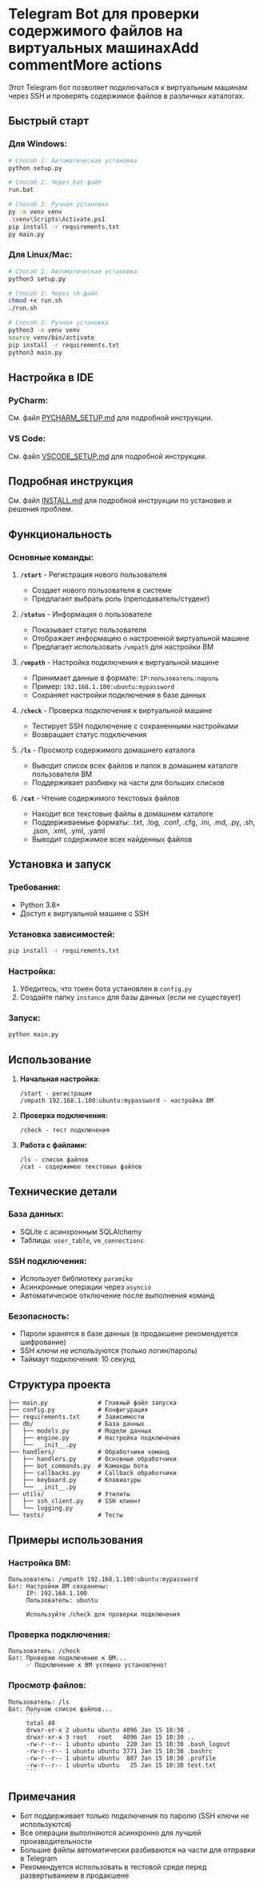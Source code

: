 # Telegram Bot для проверки содержимого файлов на виртуальных машинахAdd commentMore actions

Этот Telegram бот позволяет подключаться к виртуальным машинам через SSH и проверять содержимое файлов в различных каталогах.

## Быстрый старт

### Для Windows:
```bash
# Способ 1: Автоматическая установка
python setup.py

# Способ 2: Через bat-файл
run.bat

# Способ 3: Ручная установка
py -m venv venv
.\venv\Scripts\Activate.ps1
pip install -r requirements.txt
py main.py
```

### Для Linux/Mac:
```bash
# Способ 1: Автоматическая установка
python3 setup.py

# Способ 2: Через sh-файл
chmod +x run.sh
./run.sh

# Способ 3: Ручная установка
python3 -m venv venv
source venv/bin/activate
pip install -r requirements.txt
python3 main.py
```

## Настройка в IDE

### PyCharm:
См. файл [PYCHARM_SETUP.md](PYCHARM_SETUP.md) для подробной инструкции.

### VS Code:
См. файл [VSCODE_SETUP.md](VSCODE_SETUP.md) для подробной инструкции.

## Подробная инструкция

См. файл [INSTALL.md](INSTALL.md) для подробной инструкции по установке и решения проблем.

## Функциональность

### Основные команды:

1. **`/start`** - Регистрация нового пользователя
   - Создает нового пользователя в системе
   - Предлагает выбрать роль (преподаватель/студент)

2. **`/status`** - Информация о пользователе
   - Показывает статус пользователя
   - Отображает информацию о настроенной виртуальной машине
   - Предлагает использовать `/vmpath` для настройки ВМ

3. **`/vmpath`** - Настройка подключения к виртуальной машине
   - Принимает данные в формате: `IP:пользователь:пароль`
   - Пример: `192.168.1.100:ubuntu:mypassword`
   - Сохраняет настройки подключения в базе данных

4. **`/check`** - Проверка подключения к виртуальной машине
   - Тестирует SSH подключение с сохраненными настройками
   - Возвращает статус подключения

5. **`/ls`** - Просмотр содержимого домашнего каталога
   - Выводит список всех файлов и папок в домашнем каталоге пользователя ВМ
   - Поддерживает разбивку на части для больших списков

6. **`/cat`** - Чтение содержимого текстовых файлов
   - Находит все текстовые файлы в домашнем каталоге
   - Поддерживаемые форматы: .txt, .log, .conf, .cfg, .ini, .md, .py, .sh, .json, .xml, .yml, .yaml
   - Выводит содержимое всех найденных файлов

## Установка и запуск

### Требования:
- Python 3.8+
- Доступ к виртуальной машине с SSH

### Установка зависимостей:
```bash
pip install -r requirements.txt
```

### Настройка:
1. Убедитесь, что токен бота установлен в `config.py`
2. Создайте папку `instance` для базы данных (если не существует)

### Запуск:
```bash
python main.py
```

## Использование

1. **Начальная настройка:**
   ```
   /start - регистрация
   /vmpath 192.168.1.100:ubuntu:mypassword - настройка ВМ
   ```

2. **Проверка подключения:**
   ```
   /check - тест подключения
   ```

3. **Работа с файлами:**
   ```
   /ls - список файлов
   /cat - содержимое текстовых файлов
   ```

## Технические детали

### База данных:
- SQLite с асинхронным SQLAlchemy
- Таблицы: `user_table`, `vm_connections`

### SSH подключения:
- Использует библиотеку `paramiko`
- Асинхронные операции через `asyncio`
- Автоматическое отключение после выполнения команд

### Безопасность:
- Пароли хранятся в базе данных (в продакшене рекомендуется шифрование)
- SSH ключи не используются (только логин/пароль)
- Таймаут подключения: 10 секунд

## Структура проекта

```
├── main.py              # Главный файл запуска
├── config.py            # Конфигурация
├── requirements.txt     # Зависимости
├── db/                  # База данных
│   ├── models.py        # Модели данных
│   ├── engine.py        # Настройка подключения
│   └── __init__.py
├── handlers/            # Обработчики команд
│   ├── handlers.py      # Основные обработчики
│   ├── bot_commands.py  # Команды бота
│   ├── callbacks.py     # Callback обработчики
│   ├── keyboard.py      # Клавиатуры
│   └── __init__.py
├── utils/               # Утилиты
│   ├── ssh_client.py    # SSH клиент
│   └── logging.py
└── tests/               # Тесты
```

## Примеры использования

### Настройка ВМ:
```
Пользователь: /vmpath 192.168.1.100:ubuntu:mypassword
Бот: Настройки ВМ сохранены:
     IP: 192.168.1.100
     Пользователь: ubuntu
     
     Используйте /check для проверки подключения
```

### Проверка подключения:
```
Пользователь: /check
Бот: Проверяю подключение к ВМ...
     ✅ Подключение к ВМ успешно установлено!
```

### Просмотр файлов:
```
Пользователь: /ls
Бот: Получаю список файлов...
     ```
     total 40
     drwxr-xr-x 2 ubuntu ubuntu 4096 Jan 15 10:30 .
     drwxr-xr-x 3 root   root   4096 Jan 15 10:30 ..
     -rw-r--r-- 1 ubuntu ubuntu  220 Jan 15 10:30 .bash_logout
     -rw-r--r-- 1 ubuntu ubuntu 3771 Jan 15 10:30 .bashrc
     -rw-r--r-- 1 ubuntu ubuntu  807 Jan 15 10:30 .profile
     -rw-r--r-- 1 ubuntu ubuntu   25 Jan 15 10:30 test.txt
     ```
```

## Примечания

- Бот поддерживает только подключения по паролю (SSH ключи не используются)
- Все операции выполняются асинхронно для лучшей производительности
- Большие файлы автоматически разбиваются на части для отправки в Telegram
- Рекомендуется использовать в тестовой среде перед развертыванием в продакшене